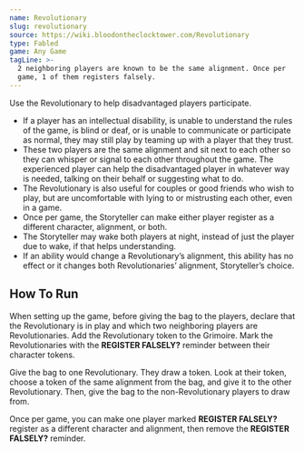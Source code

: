 ```yaml
---
name: Revolutionary
slug: revolutionary
source: https://wiki.bloodontheclocktower.com/Revolutionary
type: Fabled
game: Any Game
tagLine: >-
  2 neighboring players are known to be the same alignment. Once per
  game, 1 of them registers falsely.
---
```


Use the Revolutionary to help disadvantaged players participate.

- If a player has an intellectual disability, is unable to understand
  the rules of the game, is blind or deaf, or is unable to communicate
  or participate as normal, they may still play by teaming up with a
  player that they trust.
- These two players are the same alignment and sit next to each other so
  they can whisper or signal to each other throughout the game. The
  experienced player can help the disadvantaged player in whatever way
  is needed, talking on their behalf or suggesting what to do.
- The Revolutionary is also useful for couples or good friends who wish
  to play, but are uncomfortable with lying to or mistrusting each
  other, even in a game.
- Once per game, the Storyteller can make either player register as a
  different character, alignment, or both.
- The Storyteller may wake both players at night, instead of just the
  player due to wake, if that helps understanding.
- If an ability would change a Revolutionary’s alignment, this ability
  has no effect or it changes both Revolutionaries’ alignment,
  Storyteller’s choice.

## How To Run

When setting up the game, before giving the bag to the players, declare
that the Revolutionary is in play and which two neighboring players are
Revolutionaries. Add the Revolutionary token to the Grimoire. Mark the
Revolutionaries with the **REGISTER FALSELY?** reminder between their
character tokens.

Give the bag to one Revolutionary. They draw a token. Look at their
token, choose a token of the same alignment from the bag, and give it to
the other Revolutionary. Then, give the bag to the non-Revolutionary
players to draw from.

Once per game, you can make one player marked **REGISTER FALSELY?**
register as a different character and alignment, then remove the
**REGISTER FALSELY?** reminder.
